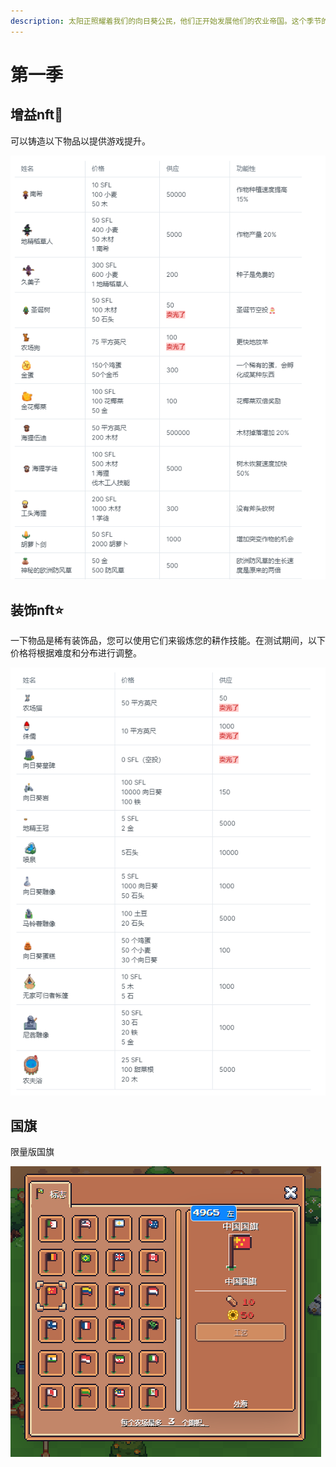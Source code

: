 ```yaml
---
description: 太阳正照耀着我们的向日葵公民，他们正开始发展他们的农业帝国。这个季节的重点是农业和资源收集的基础。这是一个狂野的西部收集物品和工艺物品。
---
```


# 第一季

## 增益nft:rocket:

可以铸造以下物品以提供游戏提升。

![](../.gitbook/assets/5db737a2578bd0c8286523bc682df2d.png)

## 装饰nft:star:

一下物品是稀有装饰品，您可以使用它们来锻炼您的耕作技能。在测试期间，以下价格将根据难度和分布进行调整。

![平方尺为sfl，谷歌翻译错误](../.gitbook/assets/045aea4b7732d58afecec96dff9e0f1.png)

## 国旗

限量版国旗

![](../.gitbook/assets/ae5e55be045a8ae6986fa8e986c5449.png)
